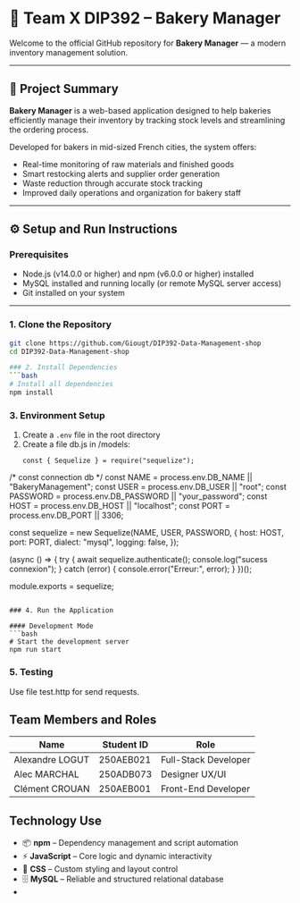 # 🥖 Team X DIP392 – Bakery Manager

Welcome to the official GitHub repository for **Bakery Manager** — a modern inventory management solution.

---

## 🧩 Project Summary

**Bakery Manager** is a web-based application designed to help bakeries efficiently manage their inventory by tracking stock levels and streamlining the ordering process.

Developed for bakers in mid-sized French cities, the system offers:

- Real-time monitoring of raw materials and finished goods
- Smart restocking alerts and supplier order generation
- Waste reduction through accurate stock tracking
- Improved daily operations and organization for bakery staff

---

## ⚙️ Setup and Run Instructions

### Prerequisites

- Node.js (v14.0.0 or higher) and npm (v6.0.0 or higher) installed  
- MySQL installed and running locally (or remote MySQL server access)  
- Git installed on your system  

---

### 1. Clone the Repository

```bash
git clone https://github.com/Giougt/DIP392-Data-Management-shop
cd DIP392-Data-Management-shop

### 2. Install Dependencies
```bash
# Install all dependencies 
npm install
```

### 3. Environment Setup
1. Create a `.env` file in the root directory
2. Create a file db.js in /models:
   ```
   const { Sequelize } = require("sequelize");

/* const connection db */
const NAME = process.env.DB_NAME || "BakeryManagement";
const USER = process.env.DB_USER || "root";
const PASSWORD = process.env.DB_PASSWORD || "your_password";
const HOST = process.env.DB_HOST || "localhost";
const PORT = process.env.DB_PORT || 3306; 

const sequelize = new Sequelize(NAME, USER, PASSWORD, {
  host: HOST,
  port: PORT,
  dialect: "mysql",
  logging: false,
});

(async () => {
  try {
    await sequelize.authenticate();
    console.log("sucess connexion");
  } catch (error) {
    console.error("Erreur:", error);
  }
})();

module.exports = sequelize;
   ```

### 4. Run the Application

#### Development Mode
```bash
# Start the development server
npm run start
```

### 5. Testing

Use file test.http for send requests.

## Team Members and Roles

| Name              | Student ID   | Role                 |
|-------------------|--------------|----------------------|
| Alexandre LOGUT   | 250AEB021    | Full-Stack Developer |
| Alec MARCHAL      | 250ADB073    |  Designer UX/UI      |
| Clément CROUAN    | 250AEB001    | Front-End Developer  |



## Technology Use

- 📦 **npm** – Dependency management and script automation
- ⚡ **JavaScript** – Core logic and dynamic interactivity
- 🎨 **CSS** – Custom styling and layout control
- 🗄️ **MySQL** – Reliable and structured relational database
- 
